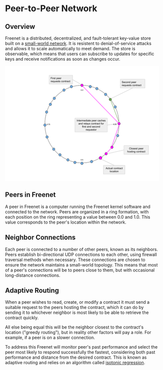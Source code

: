 # Peer-to-Peer Network

## Overview

Freenet is a distributed, decentralized, and fault-tolerant key-value store
built on a [small-world
network](https://en.wikipedia.org/wiki/Small-world_network). It is resistent to
denial-of-service attacks and allows it to scale automatically to meet demand.
The store is observable, which means that users can subscribe to updates for
specific keys and receive notifications as soon as changes occur.

![Small World Network](p2p-network.svg)

## Peers in Freenet

A peer in Freenet is a computer running the Freenet kernel software and
connected to the network. Peers are organized in a ring formation, with each
position on the ring representing a value between 0.0 and 1.0. This value
corresponds to the peer's location within the network.

## Neighbor Connections

Each peer is connected to a number of other peers, known as its neighbors. Peers
establish bi-directional UDP connections to each other, using firewall traversal
methods when necessary. These connections are chosen to ensure the network
maintains a small-world topology. This means that most of a peer's connections
will be to peers close to them, but with occasional long-distance connections.

## Adaptive Routing

When a peer wishes to read, create, or modify a contract it must send a suitable
request to the peers hosting the contract, which it can do by sending it to
whichever neighbor is most likely to be able to retrieve the contract quickly.

All else being equal this will be the neighbor closest to the contract's
location ("greedy routing"), but in reality other factors will pay a role. For
example, if a peer is on a slower connection.

To address this Freenet will monitor peer's past performance and select the peer
most likely to respond successfully the fastest, considering both past
performance and distance from the desired contract. This is known as adaptive
routing and relies on an algorithm called [isotonic
regression](https://github.com/sanity/pav.rs).